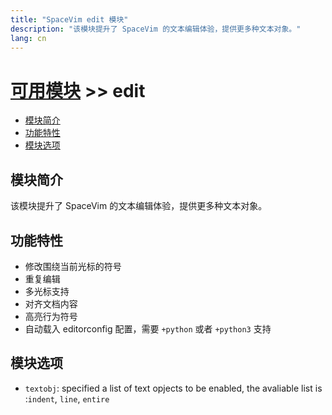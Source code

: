 ```yaml
---
title: "SpaceVim edit 模块"
description: "该模块提升了 SpaceVim 的文本编辑体验，提供更多种文本对象。"
lang: cn
---
```


# [可用模块](../) >> edit

<!-- vim-markdown-toc GFM -->

- [模块简介](#模块简介)
- [功能特性](#功能特性)
- [模块选项](#模块选项)

<!-- vim-markdown-toc -->

## 模块简介

该模块提升了 SpaceVim 的文本编辑体验，提供更多种文本对象。

## 功能特性

- 修改围绕当前光标的符号
- 重复编辑
- 多光标支持
- 对齐文档内容
- 高亮行为符号
- 自动载入 editorconfig 配置，需要 `+python` 或者 `+python3` 支持

## 模块选项

- `textobj`: specified a list of text opjects to be enabled, the avaliable list is :`indent`, `line`, `entire`
